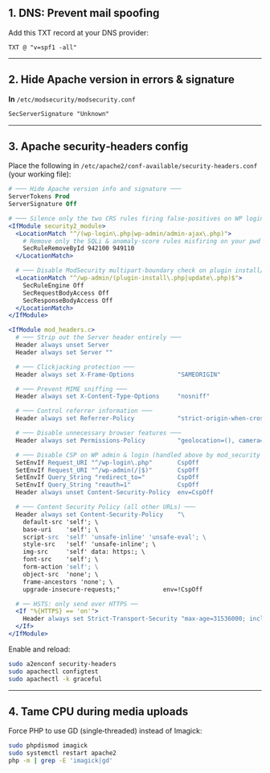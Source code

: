 ## 1. DNS: Prevent mail spoofing  
Add this TXT record at your DNS provider:  
```
TXT @ "v=spf1 -all"
```

---

## 2. Hide Apache version in errors & signature  

**In** `/etc/modsecurity/modsecurity.conf`  
```apache
SecServerSignature "Unknown"
```

---

## 3. Apache security‑headers config  
Place the following in `/etc/apache2/conf-available/security-headers.conf` (your working file):

```apache
# ─── Hide Apache version info and signature ───
ServerTokens Prod
ServerSignature Off

# ─── Silence only the two CRS rules firing false-positives on WP login/ajax ───
<IfModule security2_module>
  <LocationMatch "^/(wp-login\.php|wp-admin/admin-ajax\.php)">
    # Remove only the SQLi & anomaly-score rules misfiring on your pwd field
    SecRuleRemoveById 942100 949110
  </LocationMatch>

  # ─── Disable ModSecurity multipart-boundary check on plugin install/update ───
  <LocationMatch "^/wp-admin/(plugin-install\.php|update\.php)$">
    SecRuleEngine Off
    SecRequestBodyAccess Off
    SecResponseBodyAccess Off
  </LocationMatch>
</IfModule>

<IfModule mod_headers.c>
  # ─── Strip out the Server header entirely ───
  Header always unset Server
  Header always set Server ""

  # ─── Clickjacking protection ───
  Header always set X-Frame-Options            "SAMEORIGIN"

  # ─── Prevent MIME sniffing ───
  Header always set X-Content-Type-Options     "nosniff"

  # ─── Control referrer information ───
  Header always set Referrer-Policy            "strict-origin-when-cross-origin"

  # ─── Disable unnecessary browser features ───
  Header always set Permissions-Policy         "geolocation=(), camera=(), microphone=(), payment=()"

  # ─── Disable CSP on WP admin & login (handled above by mod_security whitelisting) ───
  SetEnvIf Request_URI "^/wp-login\.php"       CspOff
  SetEnvIf Request_URI "^/wp-admin(/|$)"       CspOff
  SetEnvIf Query_String "redirect_to="         CspOff
  SetEnvIf Query_String "reauth=1"             CspOff
  Header always unset Content-Security-Policy  env=CspOff

  # ─── Content Security Policy (all other URLs) ───
  Header always set Content-Security-Policy    "\
    default-src 'self'; \
    base-uri    'self'; \
    script-src  'self' 'unsafe-inline' 'unsafe-eval'; \
    style-src   'self' 'unsafe-inline'; \
    img-src     'self' data: https:; \
    font-src    'self'; \
    form-action 'self'; \
    object-src  'none'; \
    frame-ancestors 'none'; \
    upgrade-insecure-requests;"            env=!CspOff

  # ── HSTS: only send over HTTPS ──
  <If "%{HTTPS} == 'on'">
    Header always set Strict-Transport-Security "max-age=31536000; includeSubDomains; preload"
  </If>
</IfModule>
```

Enable and reload:
```bash
sudo a2enconf security-headers
sudo apachectl configtest
sudo apachectl -k graceful
```

---

## 4. Tame CPU during media uploads  
Force PHP to use GD (single‑threaded) instead of Imagick:

```bash
sudo phpdismod imagick
sudo systemctl restart apache2
php -m | grep -E 'imagick|gd'
```
